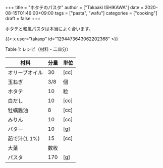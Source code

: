 +++
title = "ホタテのパスタ"
author = ["Takaaki ISHIKAWA"]
date = 2020-08-15T01:46:00+09:00
tags = ["pasta", "wafu"]
categories = ["cooking"]
draft = false
+++

ホタテと和風パスタは本当によく合います。  

{{< x user="takaxp" id="1294473643062202368" >}}  

<div class="table-caption">
  <span class="table-number">Table 1</span>:
  レシピ（材料・二皿分）
</div>

| 材料      | 分量 | 単位 |
|---------|----|----|
| オリーブオイル | 30  | [cc] |
| 玉ねぎ    | 3/8 | 個   |
| ホタテ    | 10  | 粒   |
| 白だし    | 10  | [cc] |
| 牡蠣醤油  | 8   | [cc] |
| みりん    | 10  | [cc] |
| バター    | 10  | [g]  |
| 茹で汁(1.1%) | 15  | [cc] |
| 大葉      | 数枚 |      |
| パスタ    | 170 | [g]  |
